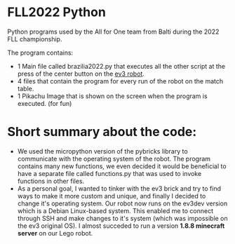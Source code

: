 # FLL2022 Python
Python programs used by the All for One team from Balti during the 2022 FLL championship.

The program contains:
  - 1 Main file called brazilia2022.py that executes all the other script at the press of the center button on the [ev3 robot](https://pybricks.com/ev3-micropython/examples/robot_educator_basic.html).
  - 4 files that contain the program for every run of the robot on the match table.
  - 1 Pikachu Image that is shown on the screen when the program is executed. (for fun)

# Short summary about the code:
- We used the micropython version of the pybricks library to communicate with the operating system of the robot.
The program contains many new functions, we even decided it would be beneficial to have a separate file called functions.py that was used to invoke functions in other files.
- As a personal goal, I wanted to tinker with the ev3 brick and try to find ways to make it more custom and unique, and finally I decided to change it's operating system. Our robot now runs on the ev3dev version which is a Debian Linux-based system. 
This enabled me to connect through SSH and make changes to it's system (which was impossible on the ev3 original OS). I almost succeded to run a version **1.8.8 minecraft server** on our Lego robot.
